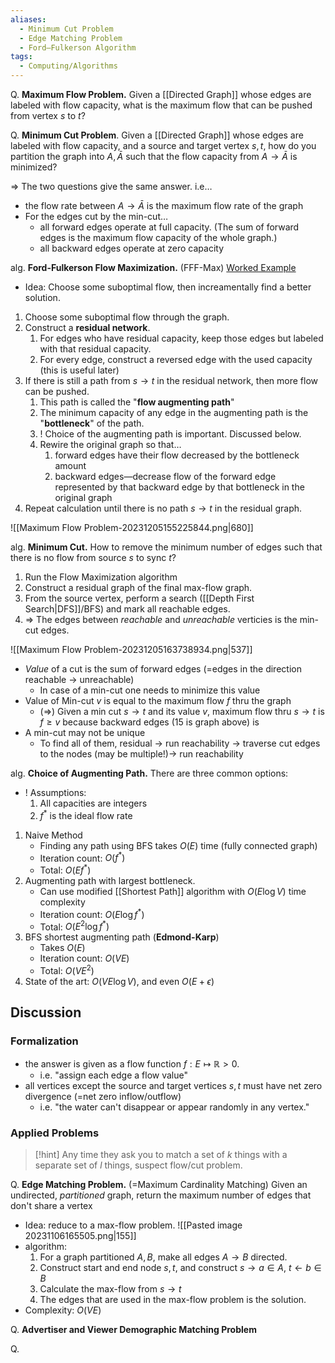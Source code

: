 ```yaml
---
aliases:
  - Minimum Cut Problem
  - Edge Matching Problem
  - Ford–Fulkerson Algorithm
tags:
  - Computing/Algorithms
---
```

Q. **Maximum Flow Problem.** Given a [[Directed Graph]] whose edges are labeled with flow capacity, what is the maximum flow that can be pushed from vertex $s$ to $t$?

Q. **Minimum Cut Problem**. Given a [[Directed Graph]] whose edges are labeled with flow capacity, and a source and target vertex $s,t$, how do you partition the graph into $A,\bar{A}$ such that the flow capacity from $A\to \bar{A}$ is minimized?

⇒ The two questions give the same answer. i.e…
- the flow rate between $A\to \bar{A}$ is the maximum flow rate of the graph
- For the edges cut by the min-cut…
	- all forward edges operate at full capacity. (The sum of forward edges is the maximum flow capacity of the whole graph.)
	- all backward edges operate at zero capacity

alg. **Ford-Fulkerson Flow Maximization.** (FFF-Max) [Worked Example](x-devonthink-item://B069EAAC-E264-4565-BF13-01D138DF5D2A?page=2)
- Idea: Choose some suboptimal flow, then increamentally find a better solution.
1. Choose some suboptimal flow through the graph.
2. Construct a **residual network**.
	1. For edges who have residual capacity, keep those edges but labeled with that residual capacity.
	2. For every edge, construct a reversed edge with the used capacity (this is useful later)
3. If there is still a path from $s\to t$ in the residual network, then more flow can be pushed.
	1. This path is called the "**flow augmenting path**"
	2. The minimum capacity of any edge in the augmenting path is the "**bottleneck**" of the path.
	3. ! Choice of the augmenting path is important. Discussed below.
	4. Rewire the original graph so that…
		1. forward edges have their flow decreased by the bottleneck amount
		2. backward edges—decrease flow of the forward edge represented by that backward edge by that bottleneck in the original graph
4. Repeat calculation until there is no path $s\to t$ in the residual graph.

![[Maximum Flow Problem-20231205155225844.png|680]]

alg. **Minimum Cut.** How to remove the minimum number of edges such that there is no flow from source $s$ to sync $t$?
1. Run the Flow Maximization algorithm
2. Construct a residual graph of the final max-flow graph.
3. From the source vertex, perform a search ([[Depth First Search|DFS]]/BFS) and mark all reachable edges.
4. ⇒ The edges between _reachable_ and _unreachable_ verticies is the min-cut edges.

![[Maximum Flow Problem-20231205163738934.png|537]]
- _Value_ of a cut is the sum of forward edges (=edges in the direction reachable → unreachable)
	- In case of a min-cut one needs to minimize this value
- Value of Min-cut $v$ is equal to the maximum flow $f$ thru the graph
	- (⇒) Given a min cut $s\to t$ and its value $v$, maximum flow thru $s\to t$ is $f\geq v$ because backward edges (15 is graph above) is
- A min-cut may not be unique
	- To find all of them, residual → run reachability → traverse cut edges to the nodes (may be multiple!)→ run reachability

alg. **Choice of Augmenting Path.** There are three common options:
- ! Assumptions:
	1. All capacities are integers
	2. $f^*$ is the ideal flow rate
1. Naive Method
	- Finding any path using BFS takes $O(E)$ time (fully connected graph)
	- Iteration count: $O(f^*)$
	- Total: $O(Ef^*)$
2. Augmenting path with largest bottleneck.
	- Can use modified [[Shortest Path]] algorithm with $O(E\log V)$ time complexity
	- Iteration count: $O(E\log f^*)$
	- Total: $O(E^2\log f^*)$
3. BFS shortest augmenting path (**Edmond-Karp**)
	- Takes $O(E)$
	- Iteration count: $O(VE)$
	- Total: $O(VE^2)$
4. State of the art: $O(VE\log V)$, and even $O(E+\epsilon)$

## Discussion

### Formalization
- the answer is given as a flow function $f: E\mapsto \mathbb{R}>0$.
	- i.e. "assign each edge a flow value"
- all vertices except the source and target vertices $s,t$ must have net zero divergence (=net zero inflow/outflow)
	- i.e. "the water can't disappear or appear randomly in any vertex."

### Applied Problems

> [!hint] Any time they ask you to match a set of $k$ things with a separate set of $l$ things, suspect flow/cut problem.

Q. **Edge Matching Problem.** (=Maximum Cardinality Matching) Given an undirected, _partitioned_ graph, return the maximum number of edges that don't share a vertex
- Idea: reduce to a max-flow problem. ![[Pasted image 20231106165505.png|155]]
- algorithm:
	1. For a graph partitioned $A,B$, make all edges $A\to B$ directed.
	2. Construct start and end node $s,t$, and construct $s\to a\in A$, $t\leftarrow b\in B$
	3. Calculate the max-flow from $s\to t$
	4. The edges that are used in the max-flow problem is the solution.
- Complexity: $O(VE)$

Q. **Advertiser and Viewer Demographic Matching Problem**

Q.
